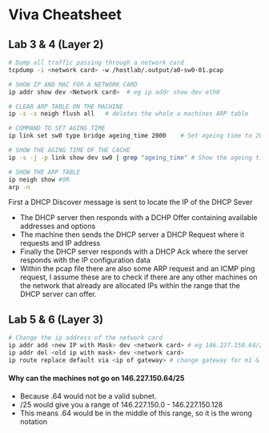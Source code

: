 # Viva Cheatsheet

## Lab 3 & 4 (Layer 2)

``` sh
# Dump all traffic passing through a network card
tcpdump -i <network card> -w /hostlab/.output/a0-sw0-01.pcap
```

```sh
# SHOW IP AND MAC FOR A NETWORK CARD
ip addr show dev <Network card>  # eg ip addr show dev eth0 
```

```sh
# CLEAR ARP TABLE ON THE MACHINE
ip -s -s neigh flush all   # deletes the whole a machines ARP table
```

```sh
# COMMAND TO SET AGING TIME
ip link set sw0 type bridge ageing_time 2000    # Set ageing time to 20s 
```

```sh
# SHOW THE AGING TIME OF THE CACHE
ip -s -j -p link show dev sw0 | grep "ageing_time" # Show the ageing time of the switches cache
```

```sh
# SHOW THE ARP TABLE
ip neigh show #OR
arp -n
```

First a DHCP Discover message is sent to locate the IP of the DHCP Sever
- The DHCP server then responds with a DCHP Offer containing available addresses and options 
- The machine then sends the DHCP server a DHCP Request where it requests and IP address
- Finally the DHCP server responds with a DHCP Ack where the server responds with the IP configuration data
- Within the pcap file there are also some ARP request and an ICMP ping request, I assume these are to check if there are any other machines on the network that already are allocated IPs within the range that the DHCP server can offer. 

## Lab 5 & 6 (Layer 3)

```sh
# Change the ip address of the network card
ip addr add <new IP with Mask> dev <network card> # eg 146.227.150.64/26
ip addr del <old ip with mask> dev <network card>
ip route replace default via <ip of gateway> # change gateway for m1 & m2
```

#### Why can the machines not go on 146.227.150.64/25
- Because .64 would not be a valid subnet. 
- /25 would give you a range of 146.227.150.0 - 146.227.150.128
- This means .64 would be in the middle of this range, so it is the wrong notation 